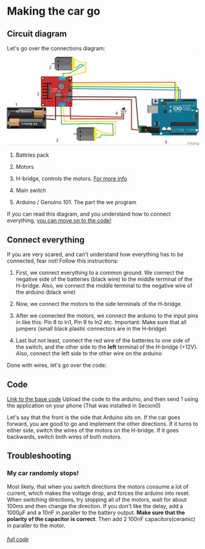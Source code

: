 # Making the car go

## Circuit diagram

Let's go over the connections diagram:

![[If you can't view this image I hope you can read schematics](./section1_schematic.pdf)](./pictures/section1_schematic.jpg)

1. Battries pack

1. Motors

1. H-bridge, controls the motors. [For more info](https://en.wikipedia.org/wiki/H_bridge)

1. Main switch

1. Arduino / Genuino 101. The part the we program

If you can read this diagram, and you understand how to connect everything, [you can move on to the code!](#code)

## Connect everything

If you are very scared, and can't understand how everything has to be connected, fear not! Follow this instructions:

1. First, we connect everything to a common ground. We connect the negative side of the batteries (black wire) to the middle terminal of the H-bridge. Also, we connect the middle terminal to the negative wire of the arduino (black wire)

1. Now, we connect the motors to the side terminals of the H-bridge.

1. After we connected the motors, we connect the arduino to the input pins in like this: Pin 8 to In1, Pin 9 to In2 etc. Important: Make sure that all jumpers (small black plastic connectors are in the H-bridge)

1. Last but not least, connect the red wire of the batteries to one side of the switch, and the other side to the __left__ terminal of the H-bridge (+12V). Also, connect the left side to the other wire on the arduino

Done with wires, let's go over the code:

## Code

[Link to the base code](./code%20no1/code%20no1.ino)
Upload the code to the arduino, and then send 1 using the application on your phone (That was installed in Secion0)

Let's say that the front is the side that Arduino sits on. If the car goes forward, you are good to go and implement the other directions. If it turns to either side, switch the wires of the motors on the H-bridge. If it goes backwards, switch both wires of both motors.

## Troubleshooting

### My car randomly stops!

Most likely, that when you switch directions the motors consume a lot of current, which makes the voltage drop, and forces the arduino into reset. When switching directions, try stopping all of the motors, wait for about 100ms and then change the direction.
If you don't like the delay, add a 1000μF and a 10nF in paraller to the battery output. __Make sure that the polarity of the capacitor is correct__. Then add 2 100nF capacitors(ceramic) in paraller to the motor.

###### [full code](./code%20no2/code%20no2.ino)
